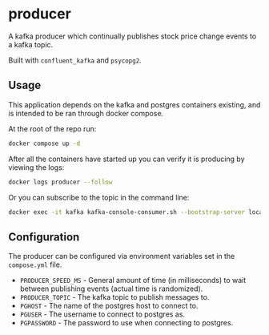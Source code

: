 # producer

A kafka producer which continually publishes stock price change events to a kafka topic.

Built with `confluent_kafka` and `psycopg2`.

## Usage

This application depends on the kafka and postgres containers existing, and is intended to be ran through docker compose.

At the root of the repo run:

```sh
docker compose up -d
```

After all the containers have started up you can verify it is producing by viewing the logs:

```sh
docker logs producer --follow
```

Or you can subscribe to the topic in the command line:

```sh
docker exec -it kafka kafka-console-consumer.sh --bootstrap-server localhost:9092 --topic stock_price_changes
```

## Configuration

The producer can be configured via environment variables set in the `compose.yml` file.

- `PRODUCER_SPEED_MS` - General amount of time (in milliseconds) to wait between publishing events (actual time is randomized).
- `PRODUCER_TOPIC` - The kafka topic to publish messages to.
- `PGHOST` - The name of the postgres host to connect to.
- `PGUSER` - The username to connect to postgres as.
- `PGPASSWORD` - The password to use when connecting to postgres.

